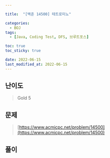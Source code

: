 ```yaml
---

title:  "[백준 14500] 테트로미노"

categories:
  - BOJ
tags:
  - [Java, Coding Test, DFS, 브루트포스]

toc: true
toc_sticky: true

date: 2022-06-15
last_modified_at: 2022-06-15
---
```



## 난이도

> Gold 5

## 문제

> [https://www.acmicpc.net/problem/14500](https://www.acmicpc.net/problem/14500)

## 풀이



```java

```
